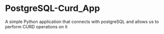 # PostgreSQL-Curd_App
A simple Python application that connects with postgreSQL and allows us to perform CURD operations on it
